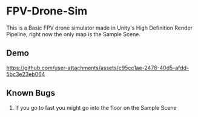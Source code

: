 # FPV-Drone-Sim
This is a Basic FPV drone simulator made in Unity's High Definition Render Pipeline, right now the only map is the Sample Scene.

## Demo

https://github.com/user-attachments/assets/c95cc1ae-2478-40d5-afdd-5bc3e23eb064


## Known Bugs
1. If you go to fast you might go into the floor on the Sample Scene
